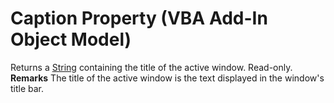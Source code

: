 
# Caption Property (VBA Add-In Object Model)



Returns a [String](b8bdf64f-5920-1ae9-16d0-b26d09524a30.md) containing the title of the active window. Read-only.
 **Remarks**
The title of the active window is the text displayed in the window's title bar.
